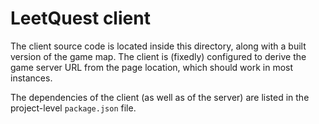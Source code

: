 # LeetQuest client

The client source code is located inside this directory, along with a built
version of the game map. The client is (fixedly) configured to derive the game
server URL from the page location, which should work in most instances.

The dependencies of the client (as well as of the server) are listed in the
project-level `package.json` file.
